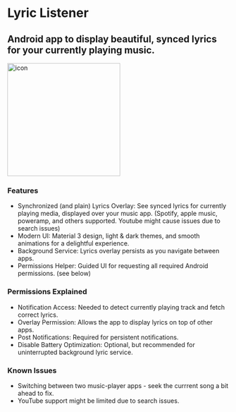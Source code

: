 # Lyric Listener
## Android app to display beautiful, synced lyrics for your currently playing music.

<img src="https://github.com/user-attachments/assets/745ad5e3-70d2-4504-b189-c13f5eaef1bb" alt="icon" width="256" height="256"/>

### Features
- Synchronized (and plain) Lyrics Overlay: See synced lyrics for currently playing media, displayed over your music app. (Spotify, apple music, poweramp, and others supported. Youtube might cause issues due to search issues)
- Modern UI: Material 3 design, light & dark themes, and smooth animations for a delightful experience.
- Background Service: Lyrics overlay persists as you navigate between apps.
- Permissions Helper: Guided UI for requesting all required Android permissions. (see below)

 ### Permissions Explained
- Notification Access: Needed to detect currently playing track and fetch correct lyrics.
- Overlay Permission: Allows the app to display lyrics on top of other apps.
- Post Notifications: Required for persistent notifications.
- Disable Battery Optimization: Optional, but recommended for uninterrupted background lyric service.

### Known Issues 
- Switching between two music-player apps - seek the currrent song a bit ahead to fix.
- YouTube support might be limited due to search issues.



